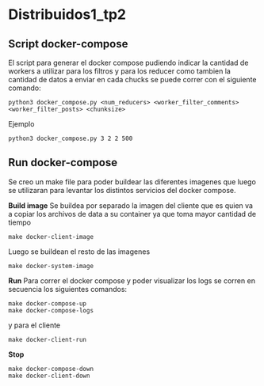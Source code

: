 # Distribuidos1_tp2

## Script docker-compose

El script para generar el docker compose pudiendo indicar la cantidad de workers a utilizar para los filtros y para los reducer como tambien la cantidad de datos a enviar en cada chucks se puede correr con el siguiente comando:

```
python3 docker_compose.py <num_reducers> <worker_filter_comments> <worker_filter_posts> <chunksize>
```

Ejemplo
```
python3 docker_compose.py 3 2 2 500
```

## Run docker-compose

Se creo un make file para poder buildear las diferentes imagenes que luego se utilizaran para levantar los distintos servicios del docker compose.

**Build image**
Se buildea por separado la imagen del cliente que es quien va a copiar los archivos de data a su container ya que toma mayor cantidad de tiempo
```
make docker-client-image
```
Luego se buildean el resto de las imagenes
```
make docker-system-image
```

**Run**
Para correr el docker compose y poder visualizar los logs se corren en secuencia los siguientes comandos:
```
make docker-compose-up
make docker-compose-logs
```
y para el cliente
```
make docker-client-run
```

**Stop**
```
make docker-compose-down
make docker-client-down
```
```